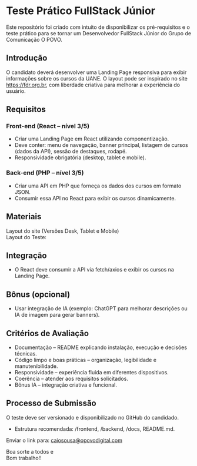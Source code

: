 # Teste Prático FullStack Júnior
Este repositório foi criado com intuito de disponibilizar os pré-requisitos e o teste prático para se tornar um Desenvolvedor FullStack Júnior do Grupo de Comunicação O POVO.  

## Introdução

O candidato deverá desenvolver uma Landing Page responsiva para exibir informações sobre os cursos da UANE. O layout pode ser inspirado no site https://fdr.org.br, com liberdade criativa para melhorar a experiência do usuário.

## Requisitos

### Front-end (React – nível 3/5)

  - Criar uma Landing Page em React utilizando componentização.
  - Deve conter: menu de navegação, banner principal, listagem de cursos (dados da API), sessão de destaques, rodapé.
  - Responsividade obrigatória (desktop, tablet e mobile).

### Back-end (PHP – nível 3/5)

- Criar uma API em PHP que forneça os dados dos cursos em formato JSON.
- Consumir essa API no React para exibir os cursos dinamicamente.

## Materiais

Layout do site (Versões Desk, Tablet e Mobile)<br />
Layout do Teste: 

## Integração

- O React deve consumir a API via fetch/axios e exibir os cursos na Landing Page.

## Bônus (opcional)

- Usar integração de IA (exemplo: ChatGPT para melhorar descrições ou IA de imagem para gerar banners).

## Critérios de Avaliação

- Documentação – README explicando instalação, execução e decisões técnicas.
- Código limpo e boas práticas – organização, legibilidade e manutenibilidade.
- Responsividade – experiência fluida em diferentes dispositivos.
- Coerência – atender aos requisitos solicitados.
- Bônus IA – integração criativa e funcional.

## Processo de Submissão

O teste deve ser versionado e disponibilizado no GitHub do candidado.<br />

- Estrutura recomendada: /frontend, /backend, /docs, README.md.

Enviar o link para: caiosousa@opovodigital.com<br />

Boa sorte a todos e<br />
Bom trabalho!!